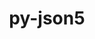 ---
title: "py-json5"
layout: cache
categories: [package, v0.18.1]
meta: {"versions": ["0.9.6"], "compilers": ["gcc@=7.5.0"], "oss": ["ubuntu18.04"], "platforms": ["linux"], "targets": ["x86_64"], "stacks": ["data-vis-sdk", "e4s", "root"], "num_specs": 2, "num_specs_by_stack": {"data-vis-sdk": 1, "root": 2, "e4s": 1}}
spec_details: [{"hash": "vcedduloamwyktncdkbtdheoso4fir6s", "compiler": "gcc@=7.5.0", "versions": ["0.9.6"], "os": "ubuntu18.04", "platform": "linux", "target": "x86_64", "variants": [], "stacks": ["data-vis-sdk", "root"], "size": "-", "tarball": "https://binaries.spack.io/v0.18.1/build_cache/linux-ubuntu18.04-x86_64/gcc-7.5.0/py-json5-0.9.6/linux-ubuntu18.04-x86_64-gcc-7.5.0-py-json5-0.9.6-vcedduloamwyktncdkbtdheoso4fir6s.spack"}, {"hash": "sbjkji4nnuuoyrem7b2cvrnsbt4aps73", "compiler": "gcc@=7.5.0", "versions": ["0.9.6"], "os": "ubuntu18.04", "platform": "linux", "target": "x86_64", "variants": [], "stacks": ["root", "e4s"], "size": "-", "tarball": "https://binaries.spack.io/v0.18.1/build_cache/linux-ubuntu18.04-x86_64/gcc-7.5.0/py-json5-0.9.6/linux-ubuntu18.04-x86_64-gcc-7.5.0-py-json5-0.9.6-sbjkji4nnuuoyrem7b2cvrnsbt4aps73.spack"}]
---